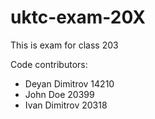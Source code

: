 # uktc-exam-20X

This is exam for class 203

Code contributors:
- Deyan Dimitrov 14210
- John Doe 20399
- Ivan  Dimitrov 20318